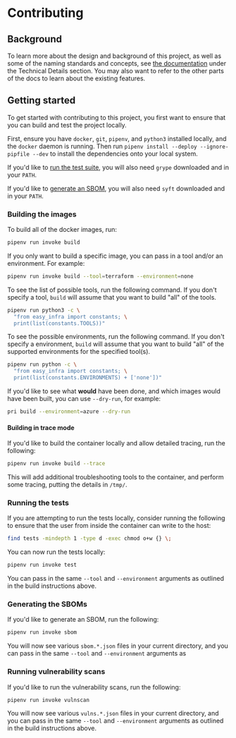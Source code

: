# Contributing

## Background

To learn more about the design and background of this project, as well as some of the naming standards and concepts, see [the
documentation](https://easy-infra.readthedocs.io/) under the Technical Details section. You may also want to refer to the other parts of the docs to
learn about the existing features.

## Getting started

To get started with contributing to this project, you first want to ensure that you can build and test the project locally.

First, ensure you have `docker`, `git`, `pipenv`, and `python3` installed locally, and the `docker` daemon is running. Then run `pipenv install
--deploy --ignore-pipfile --dev` to install the dependencies onto your local system.

If you'd like to [run the test suite](#running-the-tests), you will also need `grype` downloaded and in your `PATH`.

If you'd like to [generate an SBOM](#generating-the-sboms), you will also need `syft` downloaded and in your `PATH`.

### Building the images

To build all of the docker images, run:

```bash
pipenv run invoke build
```

If you only want to build a specific image, you can pass in a tool and/or an environment. For example:

```bash
pipenv run invoke build --tool=terraform --environment=none
```

To see the list of possible tools, run the following command. If you don't specify a tool, `build` will assume that you want to build "all" of the
tools.

```bash
pipenv run python3 -c \
  "from easy_infra import constants; \
  print(list(constants.TOOLS))"
```

To see the possible environments, run the following command. If you don't specify a environment, `build` will assume that you want to build "all" of
the supported environments for the specified tool(s).

```bash
pipenv run python -c \
  "from easy_infra import constants; \
  print(list(constants.ENVIRONMENTS) + ['none'])"
```

If you'd like to see what **would** have been done, and which images would have been built, you can use `--dry-run`, for example:

```bash
pri build --environment=azure --dry-run
```

#### Building in trace mode

If you'd like to build the container locally and allow detailed tracing, run the following:

```bash
pipenv run invoke build --trace
```

This will add additional troubleshooting tools to the container, and perform some tracing, putting the details in `/tmp/`.

### Running the tests

If you are attempting to run the tests locally, consider running the following to ensure that the user from inside the container can write to the
host:

```bash
find tests -mindepth 1 -type d -exec chmod o+w {} \;
```

You can now run the tests locally:

```bash
pipenv run invoke test
```

You can pass in the same `--tool` and `--environment` arguments as outlined in the build instructions above.

### Generating the SBOMs

If you'd like to generate an SBOM, run the following:

```bash
pipenv run invoke sbom
```

You will now see various `sbom.*.json` files in your current directory, and you can pass in the same `--tool` and `--environment` arguments as

### Running vulnerability scans

If you'd like to run the vulnerability scans, run the following:

```bash
pipenv run invoke vulnscan
```

You will now see various `vulns.*.json` files in your current directory, and you can pass in the same `--tool` and `--environment` arguments as
outlined in the build instructions above.
